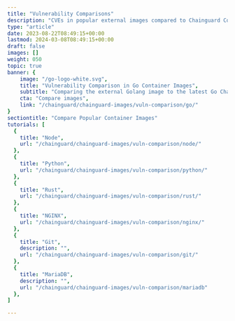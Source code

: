 ```yaml
---
title: "Vulnerability Comparisons"
description: "CVEs in popular external images compared to Chainguard Containers"
type: "article"
date: 2023-08-22T08:49:15+00:00
lastmod: 2024-03-08T08:49:15+00:00
draft: false
images: []
weight: 050
topic: true
banner: {
    image: "/go-logo-white.svg",
    title: "Vulnerability Comparison in Go Container Images",
    subtitle: "Comparing the external Golang image to the latest Go Chainguard Container",
    cta: "Compare images",
    link: "/chainguard/chainguard-images/vuln-comparison/go/"
}
sectiontitle: "Compare Popular Container Images"
tutorials: [
  {
    title: "Node",
    url: "/chainguard/chainguard-images/vuln-comparison/node/"
  },
  {
    title: "Python",
    url: "/chainguard/chainguard-images/vuln-comparison/python/"
  },
  {
    title: "Rust",
    url: "/chainguard/chainguard-images/vuln-comparison/rust/"
  },
  {
    title: "NGINX",
    url: "/chainguard/chainguard-images/vuln-comparison/nginx/"
  },
  {
    title: "Git",
    description: "",
    url: "/chainguard/chainguard-images/vuln-comparison/git/"
  },
  {
    title: "MariaDB",
    description: "",
    url: "/chainguard/chainguard-images/vuln-comparison/mariadb"
  },
]

---
```

